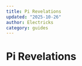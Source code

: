 ```yaml
---
title: Pi Revelations
updated: "2025-10-26"
author: Electricks
category: guides
---
```


# Pi Revelations

